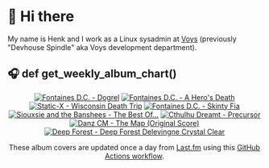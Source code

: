 # 👋 Hi there

My name is Henk and I work as a Linux sysadmin at <a href="https://www.voys.co/about/">Voys</a> (previously "Devhouse Spindle" aka Voys development department).

## 🎧 def get_weekly_album_chart()
<!-- lastfm -->
<p align="center"><a href="https://www.last.fm/music/Fontaines+D.C./Dogrel"><img src="https://lastfm.freetls.fastly.net/i/u/64s/a6e4705a174dcf7b423e82ed06038263.jpg" title="Fontaines D.C. - Dogrel"></a> <a href="https://www.last.fm/music/Fontaines+D.C./A+Hero%27s+Death"><img src="https://lastfm.freetls.fastly.net/i/u/64s/c26a07bde7cb26e937acf90255fdf240.jpg" title="Fontaines D.C. - A Hero's Death"></a> <a href="https://www.last.fm/music/Static-X/Wisconsin+Death+Trip"><img src="https://lastfm.freetls.fastly.net/i/u/64s/701e27d7f5026ce85c03e54209934a56.jpg" title="Static-X - Wisconsin Death Trip"></a> <a href="https://www.last.fm/music/Fontaines+D.C./Skinty+Fia"><img src="https://lastfm.freetls.fastly.net/i/u/64s/7384e60ccd4592662d959e2ec5335864.jpg" title="Fontaines D.C. - Skinty Fia"></a> <a href="https://www.last.fm/music/Siouxsie+and+the+Banshees/The+Best+Of..."><img src="https://lastfm.freetls.fastly.net/i/u/64s/6957aae4fe05469a9ccde9e84c109a05.jpg" title="Siouxsie and the Banshees - The Best Of..."></a> <a href="https://www.last.fm/music/Cthulhu+Dreamt/Precursor"><img src="https://lastfm.freetls.fastly.net/i/u/64s/9c249094bf1dbf0b7e055f5c4ea98071.jpg" title="Cthulhu Dreamt - Precursor"></a> <a href="https://www.last.fm/music/Danz+CM/The+Map+(Original+Score)"><img src="https://lastfm.freetls.fastly.net/i/u/64s/2822c96bfb4b5b5fd5fc4bb6accd1c11.jpg" title="Danz CM - The Map (Original Score)"></a> <a href="https://www.last.fm/music/Deep+Forest/Deep+Forest+Delevingne+Crystal+Clear"><img src="https://lastfm.freetls.fastly.net/i/u/64s/17e986a78471a328d8d4c4f14324e489.jpg" title="Deep Forest - Deep Forest Delevingne Crystal Clear"></a> </p>

<p align="center">These album covers are updated once a day from <a href="https://www.last.fm/user/hbokh">Last.fm</a> using this <a href="https://github.com/marketplace/actions/lastfm-to-markdown">GitHub Actions workflow</a>.</p>
